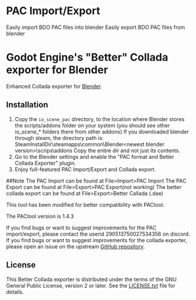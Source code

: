 # PAC Import/Export
Easily import BDO PAC files into blender
Easily export BDO PAC files from blender

# Godot Engine's "Better" Collada exporter for Blender
Enhanced Collada exporter for [Blender](https://www.blender.org).

## Installation

1. Copy the `io_scene_pac` directory, to the location where Blender stores the
   scripts/addons folder on your system (you should see other io_scene_*
   folders there from other addons)
   If you downloaded blender through steam, the directory path is:
   SteamInstallDir\steamapps\common\Blender\<newest blender version>\scrips\addons
   Copy the entire dir and not just its
   contents.
2. Go to the Blender settings and enable the "PAC format and Better Collada Exporter" plugin.
3. Enjoy full-featured PAC Import/Export and Collada export.

##Note
The PAC Import can be found at File>Import>PAC Import
The PAC Export can be found at File>Export>PAC Export(not working)
The better collada export can be found at File>Export>Better Callada (.dae)

This tool has been modified for better compatibility with PACtool.

The PACtool version is 1.4.3

If you find bugs or want to suggest improvements for the PAC import/export, please contact 
the userid 290513750027534356 on discord.
If you find bugs or want to suggest improvements for the collada exporter, please open an issue on the
upstream [GitHub repository](https://github.com/godotengine/collada-exporter).

## License

This Better Collada exporter is distributed under the terms of the GNU General
Public License, version 2 or later. See the [LICENSE.txt](/LICENSE.txt) file
for details.
